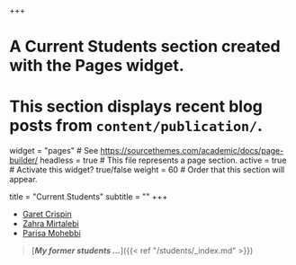 +++
# A Current Students section created with the Pages widget.
# This section displays recent blog posts from `content/publication/`.

widget = "pages"  # See https://sourcethemes.com/academic/docs/page-builder/
headless = true  # This file represents a page section.
active = true  # Activate this widget? true/false
weight = 60  # Order that this section will appear.

title = "Current Students"
subtitle = ""
+++
* [Garet Crispin](https://www.linkedin.com/in/garet-crispin/)
* [Zahra Mirtalebi](https://www.linkedin.com/in/zahra-mirtalebi-54954a219/) 
* [Parisa Mohebbi](https://www.linkedin.com/in/parisa-v-mohebbi-15015b178/)
> [***My former students ...***]({{< ref "/students/_index.md" >}})

